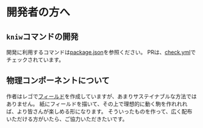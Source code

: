 
# 開発者の方へ

## `kniw`コマンドの開発
開発に利用するコマンドは[package.json](package.json)を参照ください。
PRは、[check.yml](.github/workflows/check.yml)でチェックされています。

## 物理コンポーネントについて
作者はレゴで[フィールド](field.md)を作成していますが、あまりサステイナブルな方法ではありません。
紙にフィールドを描いて、その上で理想的に動く駒を作れれれば、より皆さんが楽しめる形になります。
そういったものを作って、広く配布いただける方がいたら、ご協力いただきたいです。

